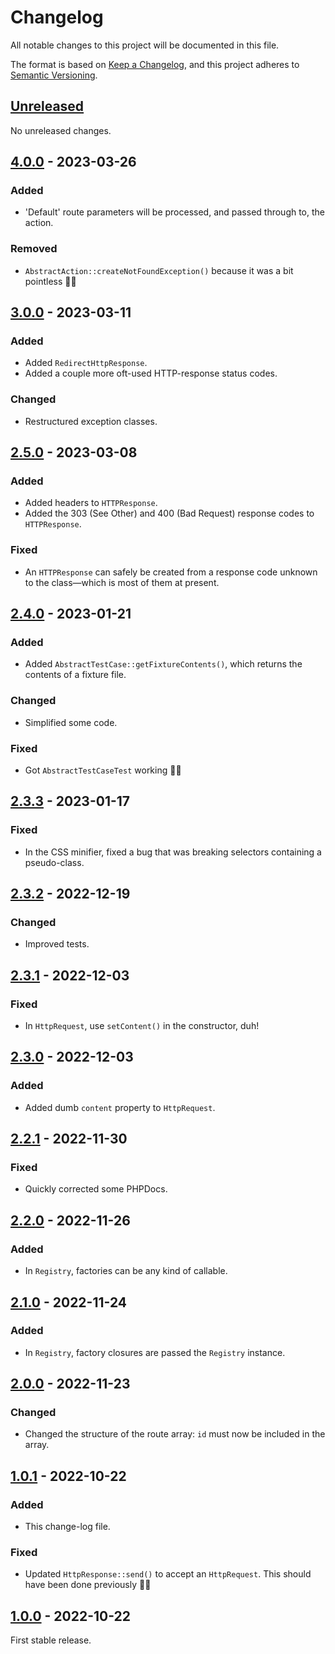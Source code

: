 # Changelog

All notable changes to this project will be documented in this file.

The format is based on [Keep a Changelog](https://keepachangelog.com/en/1.0.0/), and this project adheres to [Semantic Versioning](https://semver.org/spec/v2.0.0.html).

## [Unreleased]

No unreleased changes.

## [4.0.0] - 2023-03-26

### Added

- 'Default' route parameters will be processed, and passed through to, the action.

### Removed

- `AbstractAction::createNotFoundException()` because it was a bit pointless 🤦‍♂️

## [3.0.0] - 2023-03-11

### Added

- Added `RedirectHttpResponse`.
- Added a couple more oft-used HTTP-response status codes.

### Changed

- Restructured exception classes.

## [2.5.0] - 2023-03-08

### Added

- Added headers to `HTTPResponse`.
- Added the 303 (See Other) and 400 (Bad Request) response codes to `HTTPResponse`.

### Fixed

- An `HTTPResponse` can safely be created from a response code unknown to the class&mdash;which is most of them at present.

## [2.4.0] - 2023-01-21

### Added

- Added `AbstractTestCase::getFixtureContents()`, which returns the contents of a fixture file.

### Changed

- Simplified some code.

### Fixed

- Got `AbstractTestCaseTest` working 🤦‍♂️

## [2.3.3] - 2023-01-17

### Fixed

- In the CSS minifier, fixed a bug that was breaking selectors containing a pseudo-class.

## [2.3.2] - 2022-12-19

### Changed

- Improved tests.

## [2.3.1] - 2022-12-03

### Fixed

- In `HttpRequest`, use `setContent()` in the constructor, duh!

## [2.3.0] - 2022-12-03

### Added

- Added dumb `content` property to `HttpRequest`.

## [2.2.1] - 2022-11-30

### Fixed

- Quickly corrected some PHPDocs.

## [2.2.0] - 2022-11-26

### Added

- In `Registry`, factories can be any kind of callable.

## [2.1.0] - 2022-11-24

### Added

- In `Registry`, factory closures are passed the `Registry` instance.

## [2.0.0] - 2022-11-23

### Changed

- Changed the structure of the route array: `id` must now be included in the array.

## [1.0.1] - 2022-10-22

### Added

- This change-log file.

### Fixed

- Updated `HttpResponse::send()` to accept an `HttpRequest`.  This should have been done previously 🤦‍♂️

## [1.0.0] - 2022-10-22

First stable release.

[unreleased]: https://github.com/danbettles/marigold/compare/v4.0.0...HEAD
[4.0.0]: https://github.com/danbettles/marigold/compare/v3.0.0...v4.0.0
[3.0.0]: https://github.com/danbettles/marigold/compare/v2.5.0...v3.0.0
[2.5.0]: https://github.com/danbettles/marigold/compare/v2.4.0...v2.5.0
[2.4.0]: https://github.com/danbettles/marigold/compare/v2.3.3...v2.4.0
[2.3.3]: https://github.com/danbettles/marigold/compare/v2.3.2...v2.3.3
[2.3.2]: https://github.com/danbettles/marigold/compare/v2.3.1...v2.3.2
[2.3.1]: https://github.com/danbettles/marigold/compare/v2.3.0...v2.3.1
[2.3.0]: https://github.com/danbettles/marigold/compare/v2.2.1...v2.3.0
[2.2.1]: https://github.com/danbettles/marigold/compare/v2.2.0...v2.2.1
[2.2.0]: https://github.com/danbettles/marigold/compare/v2.1.0...v2.2.0
[2.1.0]: https://github.com/danbettles/marigold/compare/v2.0.0...v2.1.0
[2.0.0]: https://github.com/danbettles/marigold/compare/v1.0.1...v2.0.0
[1.0.1]: https://github.com/danbettles/marigold/compare/v1.0.0...v1.0.1
[1.0.0]: https://github.com/danbettles/marigold/releases/tag/v1.0.0
